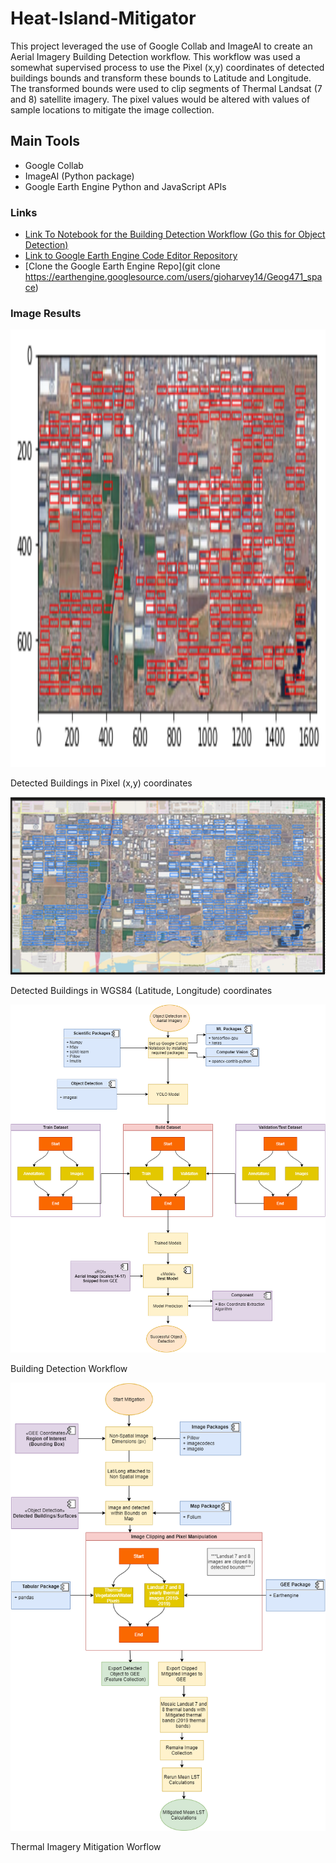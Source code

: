 # Heat-Island-Mitigator
This project leveraged the use of Google Collab and ImageAI to create an Aerial Imagery Building Detection workflow. This workflow was used a somewhat supervised process to use the Pixel (x,y) coordinates of detected buildings bounds and transform these bounds to Latitude and Longitude. The transformed bounds were used to clip segments of Thermal Landsat (7 and 8) satellite imagery. The pixel values would be altered with values of sample locations to mitigate the image collection.

## Main Tools
* Google Collab
* ImageAI (Python package)
* Google Earth Engine Python and JavaScript APIs

### Links
* [Link To Notebook for the Building Detection Workflow (Go this for Object Detection)](https://colab.research.google.com/drive/18UE6pebRQzvEpaYFL_kv2mRu_u1ZLlQb?usp=sharing)
* [Link to Google Earth Engine Code Editor Repository](https://code.earthengine.google.com/?accept_repo=users/gioharvey14/Geog471_space)
* [Clone the Google Earth Engine Repo](git clone https://earthengine.googlesource.com/users/gioharvey14/Geog471_space)

### Image Results
<div>
  <img src="captures/Building_detect_phoenix_scale(15).png" width='700' height="700" alt="Login"></br>
   <p>Detected Buildings in Pixel (x,y) coordinates</p> 
  <img src="captures/Pixel(x,y)_to_WGS84.PNG" alt="Login"></br>
    <p>Detected Buildings in WGS84 (Latitude, Longitude) coordinates</p>
  <img src="captures/Object_detection_workflow.PNG" alt="Successful Login"></br>
    <p>Building Detection Workflow</p>
  <img src="captures/UHI_Mitigation_workflow.PNG" alt="Profile screen navigation menu"></br>
    <p>Thermal Imagery Mitigation Worflow</p>
</div>
